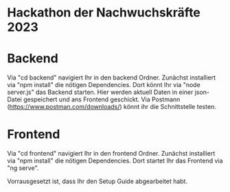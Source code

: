 # Hackathon der Nachwuchskräfte 2023

# Backend
Via "cd backend" navigiert Ihr in den backend Ordner. 
Zunächst installiert via "npm install" die nötigen Dependencies.
Dort könnt Ihr via "node server.js" das Backend starten.
Hier werden aktuell Daten in einer json-Datei gespeichert und ans Frontend geschickt.
Via Postmann (https://www.postman.com/downloads/) könnt ihr die Schnittstelle testen.

# Frontend
Via "cd frontend" navigiert Ihr in den frontend Ordner.
Zunächst installiert via "npm install" die nötigen Dependencies.
Dort startet Ihr das Frontend via "ng serve".

Vorrausgesetzt ist, dass Ihr den Setup Guide abgearbeitet habt.
